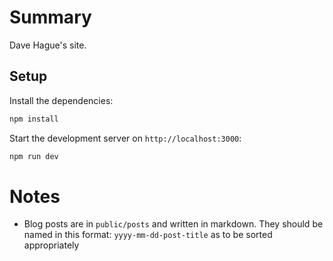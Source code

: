 # Summary
Dave Hague's site. 

## Setup
Install the dependencies:

```bash
npm install
```

Start the development server on `http://localhost:3000`:

```bash
npm run dev
```

# Notes
- Blog posts are in `public/posts` and written in markdown.  They should be named  in this format: `yyyy-mm-dd-post-title` as to be sorted appropriately